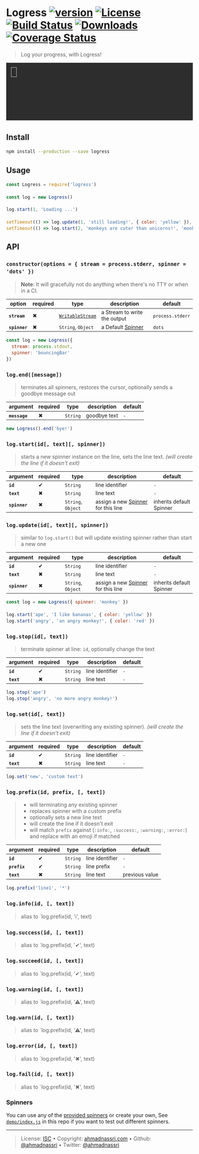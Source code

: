 # Logress [![version][npm-version]][npm-url] [![License][license-image]][license-url] [![Build Status][travis-image]][travis-url] [![Downloads][npm-downloads]][npm-url] [![Coverage Status][codeclimate-coverage]][codeclimate-url]

> Log your progress, with Logress!

![demo](demo/demo.gif)

## Install

```bash
npm install --production --save logress
```

## Usage

```javascript
const Logress = require('logress')

const log = new Logress()

log.start(1, 'Loading ...')

setTimeout(() => log.update(1, 'still loading!', { color: 'yellow' }), 1000)
setTimeout(() => log.start(2, 'monkeys are cuter than unicorns!', 'monkey'), 2000)
```

## API

### `constructor(options = { stream = process.stderr, spinner = 'dots' })`

> **Note**: It will gracefully not do anything when there's no TTY or when in a CI.

option        | required | type                            | description                    | default         
------------- | -------- | ------------------------------- | ------------------------------ | ----------------
**`stream`**  | ✖        | [`WritableStream`][docs-stream] | a Stream to write the output   | `process.stderr`
**`spinner`** | ✖        | `String`, `Object`              | a Default [Spinner](#spinners) | `dots`          

```javascript
const log = new Logress({
  stream: process.stdout,
  spinner: 'bouncingBar'
})
```

### `log.end([message])`

> terminates all spinners, restores the cursor, optionally sends a goodbye message out

argument      | required | type     | description  | default
------------- | -------- | -------- | ------------ | -------
**`message`** | ✖        | `String` | goodbye text | `-`    

```javascript
new Logress().end('bye!')
```

### `log.start(id[, text][, spinner])`

> starts a new spinner instance on the line, sets the line text. _(will create the line if it doesn't exit)_

argument      | required | type               | description                                     | default                 
------------- | -------- | ------------------ | ----------------------------------------------- | ------------------------
**`id`**      | ✔        | `String`           | line identifier                                 | `-`                     
**`text`**    | ✖        | `String`           | line text                                       | `-`                     
**`spinner`** | ✖        | `String`, `Object` | assign a new [Spinner](#spinners) for this line | inherits default Spinner

### `log.update(id[, text][, spinner])`

> similar to `log.start()` but will update existing spinner rather than start a new one

argument      | required | type               | description                                     | default                 
------------- | -------- | ------------------ | ----------------------------------------------- | ------------------------
**`id`**      | ✔        | `String`           | line identifier                                 | `-`                     
**`text`**    | ✖        | `String`           | line text                                       | `-`                     
**`spinner`** | ✖        | `String`, `Object` | assign a new [Spinner](#spinners) for this line | inherits default Spinner

```javascript
const log = new Logress({ spinner: 'monkey' })

log.start('ape', 'I like bananas', { color: 'yellow' })
log.start('angry', 'an angry monkey!', { color: 'red' })
```

### `log.stop(id[, text])`

> terminate spinner at line: `id`, optionally change the text

argument   | required | type     | description     | default
---------- | -------- | -------- | --------------- | -------
**`id`**   | ✔        | `String` | line identifier | `-`    
**`text`** | ✖        | `String` | line text       | `-`    

```javascript
log.stop('ape')
log.stop('angry', 'no more angry monkey!')
```

### `log.set(id[, text])`

> sets the line text (overwriting any existing spinner). _(will create the line if it doesn't exit)_

argument   | required | type     | description     | default
---------- | -------- | -------- | --------------- | -------
**`id`**   | ✔        | `String` | line identifier | `-`    
**`text`** | ✖        | `String` | line text       | `-`    

```javascript
log.set('new', 'custom text')
```

### `log.prefix(id, prefix, [, text])`

> - will terminating any existing spinner
> - replaces spinner with a custom prefix
> - optionally sets a new line text
> - will create the line if it doesn't exit
> - will match `prefix` against (`:info:`, `:success:`, `:warning:`, `:error:`) and replace with an emoji if matched

argument     | required | type     | description     | default       
------------ | -------- | -------- | --------------- | --------------
**`id`**     | ✔        | `String` | line identifier | `-`           
**`prefix`** | ✔        | `String` | line prefix     | `-`           
**`text`**   | ✖        | `String` | line text       | previous value

```javascript
log.prefix('line1', '*')
```

### `log.info(id, [, text])`

> alias to \`log.prefix(id, 'ℹ', text)

### `log.success(id, [, text])`

> alias to \`log.prefix(id, '✔', text)

### `log.succeed(id, [, text])`

> alias to \`log.prefix(id, '✔', text)

### `log.warning(id, [, text])`

> alias to \`log.prefix(id, '⚠', text)

### `log.warn(id, [, text])`

> alias to \`log.prefix(id, '⚠', text)

### `log.error(id, [, text])`

> alias to \`log.prefix(id, '✖', text)

### `log.fail(id, [, text])`

> alias to \`log.prefix(id, '✖', text)

### Spinners

You can use any of the [provided spinners][cli-spinners] or create your own, See [`demo/index.js`][demo] in this repo if you want to test out different spinners.

---
> License: [ISC][license-url] &bull; 
> Copyright: [ahmadnassri.com](https://www.ahmadnassri.com) &bull; 
> Github: [@ahmadnassri](https://github.com/ahmadnassri) &bull; 
> Twitter: [@ahmadnassri](https://twitter.com/ahmadnassri)

[license-url]: http://choosealicense.com/licenses/isc/
[license-image]: https://img.shields.io/github/license/ahmadnassri/npm-starter-kit.svg?style=flat-square

[travis-url]: https://travis-ci.org/ahmadnassri/npm-starter-kit
[travis-image]: https://img.shields.io/travis/ahmadnassri/npm-starter-kit.svg?style=flat-square

[npm-url]: https://www.npmjs.com/package/npm-starter-kit
[npm-version]: https://img.shields.io/npm/v/npm-starter-kit.svg?style=flat-square
[npm-downloads]: https://img.shields.io/npm/dm/npm-starter-kit.svg?style=flat-square

[codeclimate-url]: https://codeclimate.com/github/ahmadnassri/npm-starter-kit
[codeclimate-coverage]: https://api.codeclimate.com/v1/badges/[REPLACEME]/test_coverage?style=flat-square


[cli-spinners]: https://github.com/sindresorhus/cli-spinners/blob/master/spinners.json
[docs-stream]: https://nodejs.org/api/stream.html#stream_writable_streams
[demo]: demo/index.js

